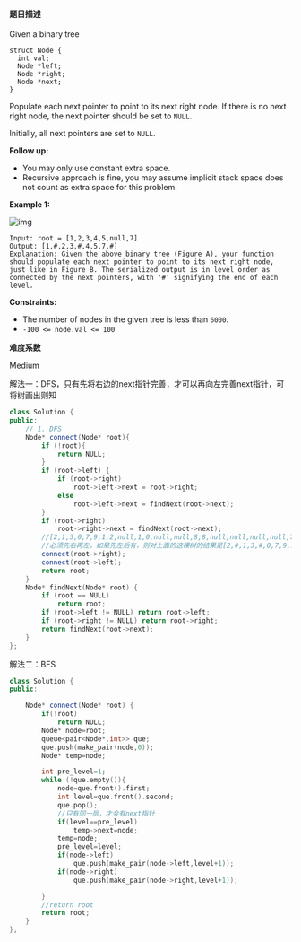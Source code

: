 #### **题目描述**
Given a binary tree

```
struct Node {
  int val;
  Node *left;
  Node *right;
  Node *next;
}
```

Populate each next pointer to point to its next right node. If there is no next right node, the next pointer should be set to `NULL`.

Initially, all next pointers are set to `NULL`.

 

**Follow up:**

- You may only use constant extra space.
- Recursive approach is fine, you may assume implicit stack space does not count as extra space for this problem.

 

**Example 1:**

![img](https://assets.leetcode.com/uploads/2019/02/15/117_sample.png)

```
Input: root = [1,2,3,4,5,null,7]
Output: [1,#,2,3,#,4,5,7,#]
Explanation: Given the above binary tree (Figure A), your function should populate each next pointer to point to its next right node, just like in Figure B. The serialized output is in level order as connected by the next pointers, with '#' signifying the end of each level.
```

 

**Constraints:**

- The number of nodes in the given tree is less than `6000`.
- `-100 <= node.val <= 100`

**难度系数**  

Medium

解法一：DFS，只有先将右边的next指针完善，才可以再向左完善next指针，可将树画出则知

```c++
class Solution {
public:
    // 1. DFS
    Node* connect(Node* root){
        if (!root){
            return NULL;
        }
        if (root->left) {
            if (root->right)
                root->left->next = root->right;
            else
                root->left->next = findNext(root->next);
        }
        if (root->right)
            root->right->next = findNext(root->next);
        //[2,1,3,0,7,9,1,2,null,1,0,null,null,8,8,null,null,null,null,7]
        //必须先右再左，如果先左后有，则对上面的这棵树的结果是[2,#,1,3,#,0,7,9,1,#,2,1,0,#,7,#]
        connect(root->right);
        connect(root->left);
        return root;
    }
    Node* findNext(Node* root) {
        if (root == NULL)
            return root;
        if (root->left != NULL) return root->left;
        if (root->right != NULL) return root->right;
        return findNext(root->next);
    }
};
```

解法二：BFS

```c++
class Solution {
public:

    Node* connect(Node* root) {
        if(!root)
            return NULL;
        Node* node=root;
        queue<pair<Node*,int>> que;
        que.push(make_pair(node,0));
        Node* temp=node;

        int pre_level=1;
        while (!que.empty()){
            node=que.front().first;
            int level=que.front().second;
            que.pop();
            //只有同一层，才会有next指针
            if(level==pre_level)
                temp->next=node;
            temp=node;
            pre_level=level;
            if(node->left)
                que.push(make_pair(node->left,level+1));
            if(node->right)
                que.push(make_pair(node->right,level+1));

        }
        //return root
        return root;
    }
};
```

